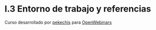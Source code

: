 # I.3 Entorno de trabajo y referencias

Curso desarrollado por [pekechis](http://github.com/pekechis) para [OpenWebinars](https://openwebinars.net/)
